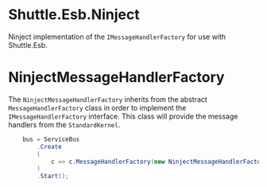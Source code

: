 # Shuttle.Esb.Ninject

Ninject implementation of the `IMessageHandlerFactory` for use with Shuttle.Esb.

# NinjectMessageHandlerFactory

The `NinjectMessageHandlerFactory` inherits from the abstract `MessageHandlerFactory` class in order to implement the `IMessageHandlerFactory` interface.  This class will provide the message handlers from the `StandardKernel`.

~~~c#
	bus = ServiceBus
		.Create
		(
			c => c.MessageHandlerFactory(new NinjectMessageHandlerFactory(new StandardKernel()))
		)
		.Start();
~~~

